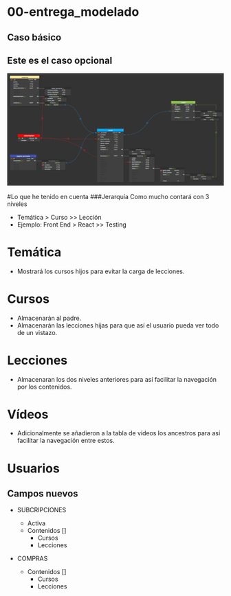 # 00-entrega_modelado

## Caso básico

## Este es el caso opcional

![imagen](../Capturas/Modelado%20opcional.png)

#Lo que he tenido en cuenta
###Jerarquía
Como mucho contará con 3 niveles
- Temática > Curso >> Lección
- Ejemplo:
  Front End > React >> Testing

# Temática
- Mostrará los cursos hijos para evitar la carga de lecciones.

# Cursos
- Almacenarán al padre.
- Almacenarán las lecciones hijas para que así el usuario pueda ver todo de un vistazo.

# Lecciones
- Almacenaran los dos niveles anteriores para así facilitar la navegación por los contenidos.

# Vídeos
- Adicionalmente se añadieron a la tabla de vídeos los ancestros para así facilitar la navegación entre estos.

# Usuarios
## Campos nuevos
- SUBCRIPCIONES
  - Activa
  - Contenidos []
    - Cursos
    - Lecciones

- COMPRAS
  - Contenidos []
      - Cursos
      - Lecciones